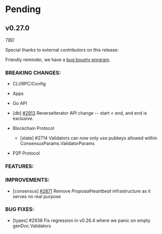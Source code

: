 # Pending

## v0.27.0

*TBD*

Special thanks to external contributors on this release:

Friendly reminder, we have a [bug bounty
program](https://hackerone.com/tendermint).

### BREAKING CHANGES:

* CLI/RPC/Config

* Apps

* Go API

- [db] [\#2913](https://github.com/tendermint/tendermint/pull/2913) ReverseIterator API change -- start < end, and end is exclusive.

* Blockchain Protocol
  * [state] \#2714 Validators can now only use pubkeys allowed within ConsensusParams.ValidatorParams

* P2P Protocol

### FEATURES:

### IMPROVEMENTS:
- [consensus] [\#2871](https://github.com/tendermint/tendermint/issues/2871) Remove *ProposalHeartbeat* infrastructure as it serves no real purpose

### BUG FIXES:
- [types] \#2938 Fix regression in v0.26.4 where we panic on empty
  genDoc.Validators
